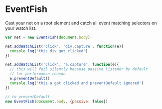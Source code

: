 # EventFish
Cast your net on a root element and catch all event matching selectors on your watch list.

```javascript
var net = new EventFish(document.body)

net.addWatchList('click', 'div.capture', function(e){
  console.log('this div got clicked')
})

net.addWatchList('click', 'a.capture', function(e){
  // this will fail silently because passive listener by default
  // for performance reason
  e.preventDefault()
  console.log('this a got clicked and preventDefault ignored')
})

// to preventDefault
new EventFish(document.body, {passive: false})
```
